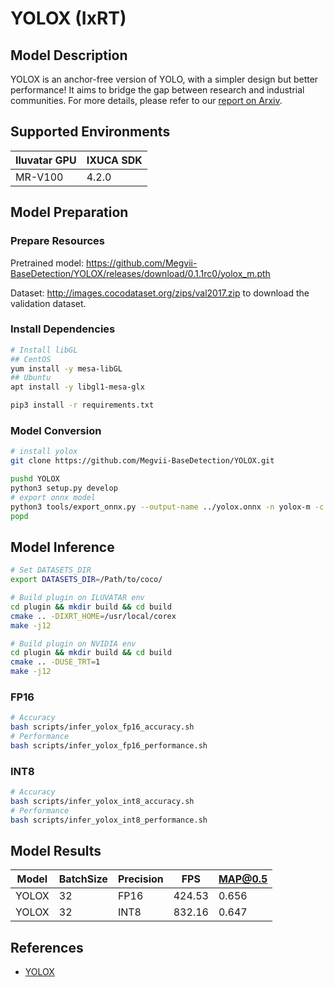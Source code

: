 # YOLOX (IxRT)

## Model Description

YOLOX is an anchor-free version of YOLO, with a simpler design but better performance! It aims to bridge the gap between research and industrial communities.
For more details, please refer to our [report on Arxiv](https://arxiv.org/abs/2107.08430).

## Supported Environments

| Iluvatar GPU | IXUCA SDK |
|--------------|-----------|
| MR-V100      | 4.2.0     |

## Model Preparation

### Prepare Resources

Pretrained model: <https://github.com/Megvii-BaseDetection/YOLOX/releases/download/0.1.1rc0/yolox_m.pth>

Dataset: <http://images.cocodataset.org/zips/val2017.zip> to download the validation dataset.

### Install Dependencies

```bash
# Install libGL
## CentOS
yum install -y mesa-libGL
## Ubuntu
apt install -y libgl1-mesa-glx

pip3 install -r requirements.txt
```

### Model Conversion

```bash
# install yolox
git clone https://github.com/Megvii-BaseDetection/YOLOX.git

pushd YOLOX
python3 setup.py develop
# export onnx model
python3 tools/export_onnx.py --output-name ../yolox.onnx -n yolox-m -c yolox_m.pth --batch-size 32
popd
```

## Model Inference

```bash
# Set DATASETS_DIR
export DATASETS_DIR=/Path/to/coco/

# Build plugin on ILUVATAR env
cd plugin && mkdir build && cd build
cmake .. -DIXRT_HOME=/usr/local/corex
make -j12

# Build plugin on NVIDIA env
cd plugin && mkdir build && cd build
cmake .. -DUSE_TRT=1
make -j12
```

### FP16

```bash
# Accuracy
bash scripts/infer_yolox_fp16_accuracy.sh
# Performance
bash scripts/infer_yolox_fp16_performance.sh
```

### INT8

```bash
# Accuracy
bash scripts/infer_yolox_int8_accuracy.sh
# Performance
bash scripts/infer_yolox_int8_performance.sh
```

## Model Results

| Model | BatchSize | Precision | FPS    | MAP@0.5 |
|-------|-----------|-----------|--------|---------|
| YOLOX | 32        | FP16      | 424.53 | 0.656   |
| YOLOX | 32        | INT8      | 832.16 | 0.647   |

## References

- [YOLOX](https://github.com/Megvii-BaseDetection/YOLOX)
